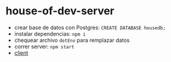 # house-of-dev-server

- crear base de datos con Postgres:  `CREATE DATABASE housedb;`
- instalar dependencias: `npm i`
- chequear archivo `dotEnv` para remplazar datos
- correr server: `npm start`
- [client](https://github.com/pibelanzallamas/house-of-dev-client)
